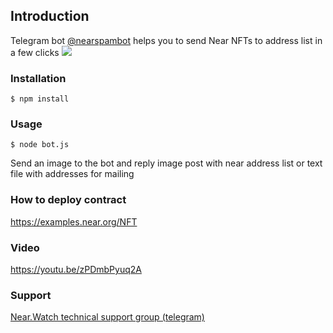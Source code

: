 ## Introduction
Telegram bot <a href="https://t.me/nearspambot">@nearspambot</a> helps you to send Near NFTs to address list in a few clicks
<img src="https://telegra.ph/file/6bbb9d2600b682b5fc276.jpg" />

### Installation
```
$ npm install
```

### Usage
```
$ node bot.js
```

Send an image to the bot and reply image post with near address list or text file with addresses for mailing

### How to deploy contract
https://examples.near.org/NFT

### Video
https://youtu.be/zPDmbPyuq2A

### Support
<a href="https://t.me/nearwatch">Near.Watch technical support group (telegram)</a>
